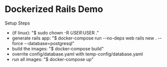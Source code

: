 # Dockerized Rails Demo

Setup Steps
* (if linux): "$ sudo chown -R $USER:$USER ."
* generate rails app: "$ docker-compose run --no-deps web rails new . --force --database=postgresql"
* build the images: "$ docker-compose build"
* overrite config/database.yaml with temp-config/database.yaml
* run all images: "$ docker-compose up"